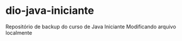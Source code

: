 # dio-java-iniciante
Repositório de backup do curso de Java Iniciante
Modificando arquivo localmente
